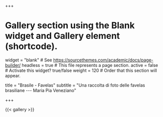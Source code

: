 +++
# Gallery section using the Blank widget and Gallery element (shortcode).
widget = "blank"  # See https://sourcethemes.com/academic/docs/page-builder/
headless = true  # This file represents a page section.
active = false  # Activate this widget? true/false
weight = 120  # Order that this section will appear.

title = "Brasile - Favelas"
subtitle = "Una raccolta di foto delle favelas brasiliane --- Maria Pia Veneziano"

+++

{{< gallery >}}
